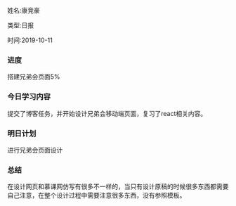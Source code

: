 姓名:康竞豪

类型:日报

时间:2019-10-11

### 进度

搭建兄弟会页面5%

### 今日学习内容

提交了博客任务，并开始设计兄弟会移动端页面，复习了react相关内容。

### 明日计划

进行兄弟会页面设计

### 总结

在设计网页和慕课网仿写有很多不一样的，当只有设计原稿的时候很多东西都需要自己注意，在整个设计过程中需要注意很多东西，没有参照模板。



